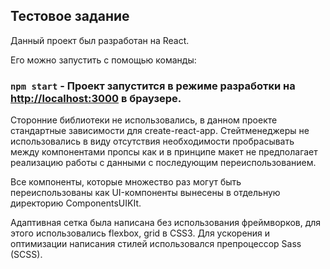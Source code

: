 ## Тестовое задание

Данный проект был разработан на React.

Его можно запустить с помощью команды:

### `npm start` - Проект запустится в режиме разработки на [http://localhost:3000](http://localhost:3000) в браузере.

Сторонние библиотеки не использовались, в данном проекте стандартные зависимости для create-react-app. Стейтменеджеры не использовались в виду отсутствия необходимости пробрасывать между компонентами пропсы как и в принципе макет не предполагает реализацию работы с данными с последующим переиспользованием.

Все компоненты, которые множество раз могут быть переиспользованы как UI-компоненты вынесены в отдельную директорию ComponentsUIKIt.

Адаптивная сетка была написана без использования фреймворков, для этого использовались flexbox, grid в CSS3.
Для ускорения и оптимизации написания стилей использовался препроцессор Sass (SCSS).



